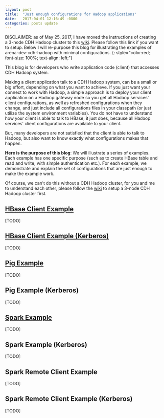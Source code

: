 ```yaml
---
layout: post
title:  "Just enough configurations for Hadoop applications"
date:   2017-04-01 12:16:49 -0800
categories: posts update
---
```


<style>
table{
    border-collapse: collapse;
    border-spacing: 1;
    border:2px solid #000000;
}
th{
    border:2px solid #000000;
}
td{
    border:1px solid #000000;
}
</style>

DISCLAIMER: as of May 25, 2017, I have moved the instructions of creating a 3-node CDH Hadoop cluster to this [wiki](https://github.com/binyuanchen/arena-dev-cdh-hadoop/wiki/V0.2). Please follow this link if you want to setup. Below I will re-purpose this blog for illustrating the examples of arena-dev-cdh-hadoop with minimal configurations.
{: style="color:red; font-size: 100%; text-align: left;"}

This blog is for developers who write application code (client) that accesses CDH Hadoop system.

Making a client application talk to a CDH Hadoop system, can be a small or big effort, depending on what you want to achieve. If you just want your connect to work with Hadoop, a simple approach is to deploy your client application on a Hadoop gateway node so you get all Hadoop services' client configurations, as well as refreshed configurations when they change, and just include all configurations files in your classpath (or just utilize the system environment variables). You do not have to understand how your client is able to talk to HBase, it just does, because all Hadoop services' client configurations are available to your client.

But, many developers are not satisfied that the client is able to talk to Hadoop, but also want to know exactly what configurations makes that happen.

__Here is the purpose of this blog__: We will illustrate a series of examples. Each example has one specific purpose (such as to create HBase table and read and write, with simple authentication etc.). For each example, we demonstrate and explain the set of configurations that are just enough to make the example work.

Of course, we can't do this without a CDH Hadoop cluster, for you and me to understand each other, please follow the [wiki](https://github.com/binyuanchen/arena-dev-cdh-hadoop/wiki/Instructions-to-setup-a-dockerized-3-node-CDH-Hadoop-cluster-V0.1) to setup a 3-node CDH Hadoop cluster first.

[HBase Client  Example](https://github.com/binyuanchen/arena-dev-cdh-hadoop/blob/master/examples/hbase_example/src/main/java/org/arena_dev_cdh_hadoop/hbase/HBaseClientSimpleExample.java)
---
[TODO]

[HBase Client Example (Kerberos)](https://github.com/binyuanchen/arena-dev-cdh-hadoop/blob/master/examples/hbase_example/src/main/java/org/arena_dev_cdh_hadoop/hbase/HBaseClientKerberosExample.java)
---
[TODO]

[Pig Example](https://github.com/binyuanchen/arena-dev-cdh-hadoop/blob/master/examples/pig_example/src/main/java/org/arena_dev_cdh_hadoop/pig/PigSimpleExample.java)
---
[TODO]

Pig Example (Kerberos)
---
[TODO]

[Spark Example](https://github.com/binyuanchen/arena-dev-cdh-hadoop/blob/master/examples/spark_example/src/main/java/org/arena_dev_cdh_hadoop/spark/ScanUserDataSparkSimpleApp.java)
---
[TODO]

Spark Example (Kerberos)
---
[TODO]

Spark Remote Client Example
---
[TODO]

Spark Remote Client Example (Kerberos)
---
[TODO]

[arena-dev-cdh-hadoop-github]: https://github.com/binyuanchen/arena-dev-cdh-hadoop
